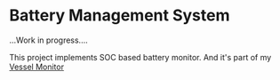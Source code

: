 # Battery Management System
...Work in progress....

This project implements SOC based battery monitor.
And it's part of my [Vessel Monitor](https://github.com/abrox/vessel-monitor)

